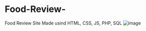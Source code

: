 # Food-Review-
Food Review Site Made usind HTML, CSS, JS, PHP, SQL
![image](https://github.com/user-attachments/assets/4d6c458a-d22a-4726-bf2e-70af9f9918cb)
